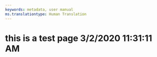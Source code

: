 ```yaml
---
keywords: metadata, user manual
ms.translationtype: Human Translation
---
```

# this is a test page 3/2/2020 11:31:11 AM